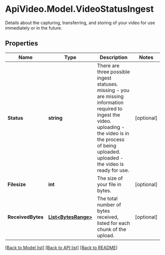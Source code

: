 # ApiVideo.Model.VideoStatusIngest
Details about the capturing, transferring, and storing of your video for use immediately or in the future.

## Properties

Name | Type | Description | Notes
------------ | ------------- | ------------- | -------------
**Status** | **string** | There are three possible ingest statuses. missing - you are missing information required to ingest the video. uploading - the video is in the process of being uploaded. uploaded - the video is ready for use. | [optional] 
**Filesize** | **int** | The size of your file in bytes. | [optional] 
**ReceivedBytes** | [**List&lt;BytesRange&gt;**](BytesRange.md) | The total number of bytes received, listed for each chunk of the upload. | [optional] 

[[Back to Model list]](../README.md#documentation-for-models) [[Back to API list]](../README.md#documentation-for-api-endpoints) [[Back to README]](../README.md)

